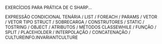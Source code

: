 EXERCÍCIOS PARA PRÁTICA DE C SHARP...

EXPRESSÃO CONDICIONAL TENÁRIA / LIST / FOREACH / PARAMS / VETOR / VETOR TIPO STRUCT / SOBRECARGA / CONSTRUTORES / STATIC / TOSTRING / OBJECT / ATRIBUTOS / MÉTODOS CLASSEWHILE / FUNÇÃO / SPLIT / PLACEHOLDER / INTERPOLAÇÃO / CONCATENAÇÃO / CULTUREINFO.INVARIANTCULTURE
